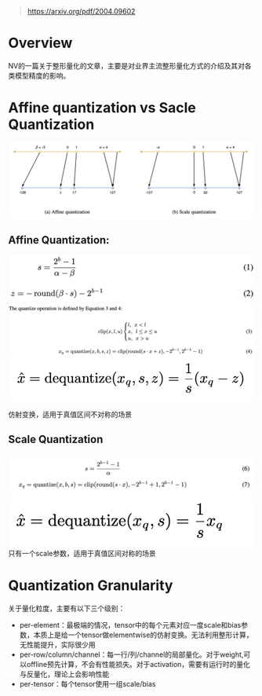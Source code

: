 > https://arxiv.org/pdf/2004.09602

# Overview
NV的一篇关于整形量化的文章，主要是对业界主流整形量化方式的介绍及其对各类模型精度的影响。
# Affine quantization vs Sacle Quantization
![image.png](https://raw.githubusercontent.com/lj970926/image-hosting/master/images/20250407105415.png)
## Affine Quantization:
![image.png](https://raw.githubusercontent.com/lj970926/image-hosting/master/images/20250407105514.png)
![image.png](https://raw.githubusercontent.com/lj970926/image-hosting/master/images/20250407105531.png)
![image.png](https://raw.githubusercontent.com/lj970926/image-hosting/master/images/20250407105718.png)

仿射变换，适用于真值区间不对称的场景
## Scale Quantization
![image.png](https://raw.githubusercontent.com/lj970926/image-hosting/master/images/20250407105735.png)
![image.png](https://raw.githubusercontent.com/lj970926/image-hosting/master/images/20250407105749.png)
只有一个scale参数，适用于真值区间对称的场景
# Quantization Granularity
关于量化粒度，主要有以下三个级别：
* per-element：最极端的情况，tensor中的每个元素对应一度scale和bias参数，本质上是给一个tensor做elementwise的仿射变换。无法利用整形计算，无性能提升，实际很少用
* per-row/column/channel：每一行/列/channel的局部量化。对于weight,可以offline预先计算，不会有性能损失。对于activation，需要有运行时的量化与反量化，理论上会影响性能
* per-tensor：每个tensor使用一组scale/bias
